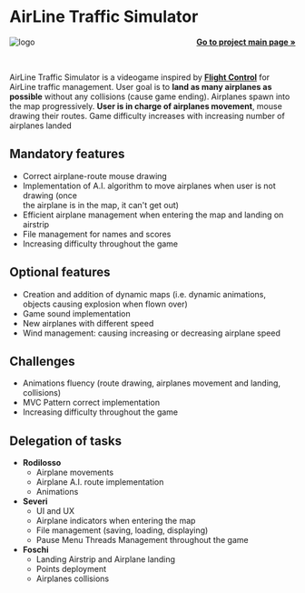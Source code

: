 <h1>AirLine Traffic Simulator</h1>
<img align="left" src="https://github.com/andreafoschi00/OOP20-alt-sim/blob/master/src/main/resources/images/logos/logo.png?raw=true" alt="logo">
<p align="right">
    <a href="https://github.com/andreafoschi00/OOP20-alt-sim"><strong>Go to project main page »</strong></a>
</p>
<br />
<p>
    AirLine Traffic Simulator is a videogame inspired by <a href="https://www.youtube.com/watch?v=KTH084KeFBc"><strong>Flight Control</strong></a>
    for AirLine traffic management. User goal is to <strong>land as many airplanes as possible</strong> without any collisions (cause game ending). 
    Airplanes spawn into the map progressively. <strong>User is in charge of airplanes movement</strong>, mouse drawing their routes. Game difficulty 
    increases with increasing number of airplanes landed    
  </p>

<h2>Mandatory features</h2>
 <ul>
    <li>Correct airplane-route mouse drawing</li>
    <li>Implementation of A.I. algorithm to move airplanes when user is not drawing (once <br />
        the airplane is in the map, it can't get out)</li>
    <li>Efficient airplane management when entering the map and landing on airstrip</li>
    <li>File management for names and scores</li>
    <li>Increasing difficulty throughout the game</li>
</ul>

<h2>Optional features</h2>
 <ul>
    <li>Creation and addition of dynamic maps (i.e. dynamic animations, objects causing explosion when flown over)</li>
    <li>Game sound implementation</li>
    <li>New airplanes with different speed</li>
    <li>Wind management: causing increasing or decreasing airplane speed</li>
</ul>

<h2>Challenges</h2>
 <ul>
    <li>Animations fluency (route drawing, airplanes movement and landing, collisions)</li>
    <li>MVC Pattern correct implementation</li>
    <li>Increasing difficulty throughout the game</li>
</ul> 

<h2>Delegation of tasks</h2>
 <ul>
    <li>
        <strong>Rodilosso</strong>
            <ul>
                <li>Airplane movements</li>
                <li>Airplane A.I. route implementation</li>
                <li>Animations</li>
            </ul> 
    </li>
    <li>
        <strong>Severi</strong>
            <ul>
                <li>UI and UX</li>
                <li>Airplane indicators when entering the map</li>
                <li>File management (saving, loading, displaying)</li>
                <li>Pause Menu Threads Management throughout the game</li>
            </ul> 
    </li>
    <li>
        <strong>Foschi</strong>
            <ul>
                <li>Landing Airstrip and Airplane landing</li>
                <li>Points deployment</li>
                <li>Airplanes collisions</li>
            </ul> 
    </li>
</ul>
